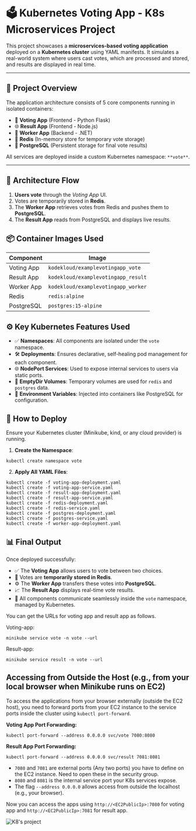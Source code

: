 # 🗳️ Kubernetes Voting App - K8s Microservices Project

This project showcases a **microservices-based voting application** deployed on a **Kubernetes cluster** using YAML manifests. It simulates a real-world system where users cast votes, which are processed and stored, and results are displayed in real time.

---

## 🚀 Project Overview

The application architecture consists of 5 core components running in isolated containers:

- 🐍 **Voting App** (Frontend - Python Flask)
- 🌐 **Result App** (Frontend - Node.js)
- 🔄 **Worker App** (Backend - .NET)
- 🧠 **Redis** (In-memory store for temporary vote storage)
- 🐘 **PostgreSQL** (Persistent storage for final vote results)

All services are deployed inside a custom Kubernetes namespace: `**vote**`.

---

## 🧱 Architecture Flow

1. **Users vote** through the *Voting App* UI.
2. Votes are temporarily stored in **Redis**.
3. The **Worker App** retrieves votes from Redis and pushes them to **PostgreSQL**.
4. The **Result App** reads from PostgreSQL and displays live results.

## 📦 Container Images Used

| Component       | Image                                       |
|----------------|---------------------------------------------|
| Voting App     | `kodekloud/examplevotingapp_vote`           |
| Result App     | `kodekloud/examplevotingapp_result`         |
| Worker App     | `kodekloud/examplevotingapp_worker`         |
| Redis          | `redis:alpine`                              |
| PostgreSQL     | `postgres:15-alpine`                        |

## ⚙️ Key Kubernetes Features Used

- ✅ **Namespaces**: All components are isolated under the `vote` namespace.
- 🛠️ **Deployments**: Ensures declarative, self-healing pod management for each component.
- 🌐 **NodePort Services**: Used to expose internal services to users via static ports.
- 💾 **EmptyDir Volumes**: Temporary volumes are used for `redis` and `postgres` data.
- 🌿 **Environment Variables**: Injected into containers like PostgreSQL for configuration.

## 🧪 How to Deploy

Ensure your Kubernetes cluster (Minikube, kind, or any cloud provider) is running.

1. **Create the Namespace**:
```
kubectl create namespace vote
```

2. **Apply All YAML Files**:
```
kubectl create -f voting-app-deployment.yaml
kubectl create -f voting-app-service.yaml
kubectl create -f result-app-deployment.yaml
kubectl create -f result-app-service.yaml
kubectl create -f redis-deployment.yaml
kubectl create -f redis-service.yaml
kubectl create -f postgres-deployment.yaml
kubectl create -f postgres-service.yaml
kubectl create -f worker-app-deployment.yaml
```


## 📊 Final Output

Once deployed successfully:

- ✅ The **Voting App** allows users to vote between two choices.
- 🔄 Votes are **temporarily stored in Redis**.
- ⚙️ The **Worker App** transfers these votes into **PostgreSQL**.
- 📈 The **Result App** displays real-time vote results.
- 🧩 All components communicate seamlessly inside the `vote` namespace, managed by Kubernetes.

You can get the URLs for voting app and result app as follows.

Voting-app:
```
minikube service vote -n vote --url
```
Result-app:
```
minikube service result -n vote --url
```

## Accessing from Outside the Host (e.g., from your local browser when Minikube runs on EC2)
To access the applications from your browser externally (outside the EC2 host), you need to forward ports from your EC2 instance to the service ports inside the cluster using `kubectl port-forward`.

**Voting App Port Forwarding:**

```
kubectl port-forward --address 0.0.0.0 svc/vote 7080:8080
```
**Result App Port Forwarding:**
```
kubectl port-forward --address 0.0.0.0 svc/result 7081:8081
```

- `7080` and `7081` are external ports (Any two ports) you have to define on the EC2 instance. Need to open these in the security group.
- `8080` and `8081` is the internal service port your K8s services expose.
- The flag `--address 0.0.0.0` allows access from outside the localhost (e.g., your browser).

Now you can access the apps using `http://<EC2PublicIp>:7080` for voting app and `http://<EC2PublicIp>:7081` for result app.

![K8's project](https://github.com/user-attachments/assets/39cd164b-9790-407c-b440-d863b31933fa)

